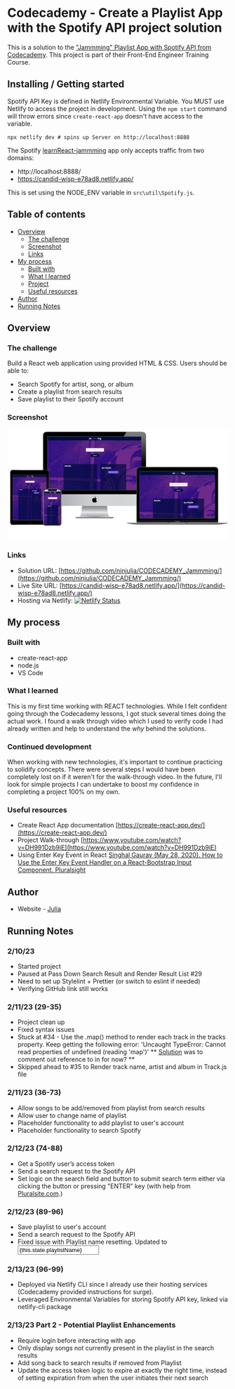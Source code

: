 # Codecademy - Create a Playlist App with the Spotify API project solution

This is a solution to the ["Jammming" Playlist App with Spotify API from Codecademy](https://www.codecademy.com/paths/front-end-engineer-career-path/tracks/fecp-22-react-part-ii/modules/wdcp-22-jammming/projects/jammming-prj). This project is part of their Front-End Engineer Training Course.

## Installing / Getting started

Spotify API Key is defined in Netlify Environmental Variable. You MUST use Netlify to access the project in development. Using the `npm start` command will throw errors since `create-react-app` doesn't have access to the variable.

```shell
npx netlify dev # spins up Server on http://localhost:8888
```

The Spotify [learnReact-jammming](https://developer.spotify.com/dashboard/f8e592bcf7574f50979cfcde18fa1d9d) app only accepts traffic from two domains:

- http://localhost:8888/
- https://candid-wisp-e78ad8.netlify.app/

This is set using the NODE_ENV variable in `src\util\Spotify.js`.

## Table of contents

- [Overview](#overview)
  - [The challenge](#the-challenge)
  - [Screenshot](#screenshot)
  - [Links](#links)
- [My process](#my-process)
  - [Built with](#built-with)
  - [What I learned](#what-i-learned)
  - [Project ](#continued-development)
  - [Useful resources](#useful-resources)
- [Author](#author)
- [Running Notes](#running-notes)

## Overview

### The challenge

Build a React web application using provided HTML & CSS. Users should be able to:

- Search Spotify for artist, song, or album
- Create a playlist from search results
- Save playlist to their Spotify account

### Screenshot

![screenshot](./screenshot.PNG?raw=true)

### Links

- Solution URL: [https://github.com/ninjulia/CODECADEMY_Jammming/](https://github.com/ninjulia/CODECADEMY_Jammming/)
- Live Site URL: [https://candid-wisp-e78ad8.netlify.app/](https://candid-wisp-e78ad8.netlify.app/)
- Hosting via Netlify: [![Netlify Status](https://api.netlify.com/api/v1/badges/46d8e6e3-9422-49f3-99de-1594f29bfce7/deploy-status)](https://app.netlify.com/sites/candid-wisp-e78ad8/deploys)

## My process

### Built with

- create-react-app
- node.js
- VS Code

### What I learned

This is my first time working with REACT technologies. While I felt confident going through the Codecademy lessons, I got stuck several times doing the actual work. I found a walk through video which I used to verify code I had already written and help to understand the _why_ behind the solutions.

### Continued development

When working with new technologies, it's important to continue practicing to solidify concepts. There were several steps I would have been completely lost on if it weren't for the walk-through video. In the future, I'll look for simple projects I can undertake to boost my confidence in completing a project 100% on my own.

### Useful resources

- Create React App documentation [https://create-react-app.dev/](https://create-react-app.dev/)
- Project Walk-through [https://www.youtube.com/watch?v=DH991Dzb9iE](https://www.youtube.com/watch?v=DH991Dzb9iE)
- Using Enter Key Event in React [Singhal,Gaurav (May 28, 2020). How to Use the Enter Key Event Handler on a React-Bootstrap Input Component. Pluralsight](https://www.pluralsight.com/guides/how-to-enter-key-event-handler-on-a-react-bootstrap-input-component)

## Author

- Website - [Julia](https://www.becausejulia.com)

## Running Notes

### 2/10/23

- Started project
- Paused at Pass Down Search Result and Render Result List #29
- Need to set up Stylelint + Prettier (or switch to eslint if needed)
- Verifying GitHub link still works

### 2/11/23 (29-35)

- Project clean up
- Fixed syntax issues
- Stuck at #34 - Use the .map() method to render each track in the tracks property. Keep getting the following error: 'Uncaught TypeError: Cannot read properties of undefined (reading 'map')' ** [Solution](https://discuss.codecademy.com/t/passed-state-is-undefined-in-child-component/456755) was to comment out reference to <TrackList /> in <PlayList /> for now? **
- Skipped ahead to #35 to Render track name, artist and album in Track.js file

### 2/11/23 (36-73)

- Allow songs to be add/removed from playlist from search results
- Allow user to change name of playlist
- Placeholder functionality to add playlist to user's account
- Placeholder functionality to search Spotify

### 2/12/23 (74-88)

- Get a Spotify user’s access token
- Send a search request to the Spotify API
- Set logic on the search field and button to submit search term either via clicking the button or pressing "ENTER" key (with help from [Pluralsite.com](https://www.pluralsight.com/guides/how-to-enter-key-event-handler-on-a-react-bootstrap-input-component).)

### 2/12/23 (89-96)

- Save playlist to user's account
- Send a search request to the Spotify API
- Fixed issue with Playlist name resetting. Updated to <input value={this.state.playlistName} />

### 2/13/23 (96-99)

- Deployed via Netlify CLI since I already use their hosting services (Codecademy provided instructions for surge).
- Leveraged Environmental Variables for storing Spotify API key, linked via netlify-cli package

### 2/13/23 Part 2 - Potential Playlist Enhancements

- Require login before interacting with app
- Only display songs not currently present in the playlist in the search results
- Add song back to search results if removed from Playlist
- Update the access token logic to expire at exactly the right time, instead of setting expiration from when the user initiates their next search
